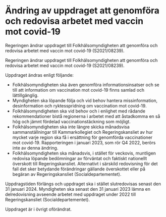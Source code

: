 # Ändring av uppdraget att genomföra och redovisa arbetet med vaccin mot covid-19

Regeringen ändrar uppdraget till Folkhälsomyndigheten att genomföra och redovisa arbetet med vaccin mot covid-19 (S2021/08239).

Regeringen ändrar uppdraget till Folkhälsomyndigheten att genomföra och redovisa arbetet med vaccin mot covid-19 (S2021/08239).

Uppdraget ändras enligt följande:

* Folkhälsomyndigheten ska även genomföra informationsinsatser och se till att information om vaccination mot covid-19 finns samlad och lättillgänglig.
* Myndigheten ska löpande följa och vid behov hantera missinformation, desinformation och ryktesspridning om vaccination mot covid-19.
* Folkhälsomyndigheten ska vid behov och i enlighet med rådande rekommendationer bistå regionerna i arbetet med att åstadkomma en så hög och jämnt fördelad vaccinationstäckning som möjligt.
* Folkhälsomyndigheten ska inte längre skicka månadsvisa sammanställningar till Kammarkollegiet och Regeringskansliet av hur mycket varje region ska få i ersättning för genomförda vaccinationer mot covid-19. Rapporteringen i januari 2023, som rör Q4 2022, berörs inte av denna ändring.
* Folkhälsomyndigheten ska månadsvis, i stället för veckovis, muntligen redovisa löpande bedömningar av förväntat och faktiskt nationellt överskott till Regeringskansliet. Alternativt i särskild redovisning för det fall det sker betydande förändringar gällande överskottet eller på begäran av Regeringskansliet (Socialdepartementet).

Uppdragstiden förlängs och uppdraget ska i stället slutredovisas senast den 31 januari 2024. Myndigheten ska senast den 31 januari 2023 lämna en delredovisning avseende arbetet med uppdraget under 2022 till Regeringskansliet (Socialdepartementet).

Uppdraget är i övrigt oförändrat.

